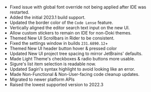 - Fixed issue with global font override not being applied after IDE was restarted.
- Added the initial 2023.1 build support. 
- Updated the border color of the `Code Lense` feature.
- Vertically aligned the editor search text input on the new UI.
- Allow custom stickers to remain on IDE for non-Doki themes.
- Themed New UI Scrollbars in Rider to be consistent.
- Fixed the settings window in builds `231.6890.12`+ 
- Themed New UI header button hover & pressed color 
- Updated New UI project tree spacing to mirror JetBrains' defaults.
- Made Light Theme's checkboxes & radio buttons more usable.
- Sigure's list item selection is readable now.
- Updated Sagiri's syntax highlight to avoid looking like an error.
- Made Non-Functional & Non-User-facing code cleanup updates.
- Migrated to newer platform APIs
- Raised the lowest supported version to 2022.3

